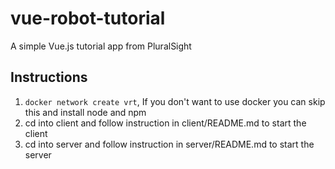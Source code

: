 # vue-robot-tutorial
A simple Vue.js tutorial app from PluralSight

## Instructions

1. `docker network create vrt`, If you don't want to use docker you can skip this and install node and npm
1. cd into client and follow instruction in client/README.md to start the client
1. cd into server and follow instruction in server/README.md to start the server
